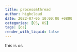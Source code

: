 ```yaml
---
title: process&thread
author: highcloud
date: 2022-07-05 10:00:00 +0800
categories: [CS, OS]
tags: [os]
render_with_liquid: false
---
```


<p>this is os</p>

